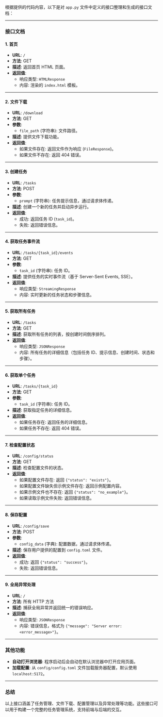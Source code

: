 根据提供的代码内容，以下是对 `app.py` 文件中定义的接口整理和生成的接口文档：

---

### **接口文档**

#### **1. 首页**
- **URL**: `/`
- **方法**: GET
- **描述**: 返回首页 HTML 页面。
- **返回值**:
  - 响应类型: `HTMLResponse`
  - 内容: 渲染的 `index.html` 模板。

---

#### **2. 文件下载**
- **URL**: `/download`
- **方法**: GET
- **参数**:
  - `file_path` (字符串): 文件路径。
- **描述**: 提供文件下载功能。
- **返回值**:
  - 如果文件存在: 返回文件作为响应 (`FileResponse`)。
  - 如果文件不存在: 返回 404 错误。

---

#### **3. 创建任务**
- **URL**: `/tasks`
- **方法**: POST
- **参数**:
  - `prompt` (字符串): 任务提示信息，通过请求体传递。
- **描述**: 创建一个新的任务并启动异步运行。
- **返回值**:
  - 成功: 返回任务 ID (`task_id`)。
  - 失败: 返回错误信息。

---

#### **4. 获取任务事件流**
- **URL**: `/tasks/{task_id}/events`
- **方法**: GET
- **参数**:
  - `task_id` (字符串): 任务 ID。
- **描述**: 提供任务的实时事件流（基于 Server-Sent Events, SSE）。
- **返回值**:
  - 响应类型: `StreamingResponse`
  - 内容: 实时更新的任务状态和步骤信息。

---

#### **5. 获取所有任务**
- **URL**: `/tasks`
- **方法**: GET
- **描述**: 获取所有任务的列表，按创建时间倒序排列。
- **返回值**:
  - 响应类型: `JSONResponse`
  - 内容: 所有任务的详细信息（包括任务 ID、提示信息、创建时间、状态和步骤）。

---

#### **6. 获取单个任务**
- **URL**: `/tasks/{task_id}`
- **方法**: GET
- **参数**:
  - `task_id` (字符串): 任务 ID。
- **描述**: 获取指定任务的详细信息。
- **返回值**:
  - 如果任务存在: 返回任务的详细信息。
  - 如果任务不存在: 返回 404 错误。

---

#### **7. 检查配置状态**
- **URL**: `/config/status`
- **方法**: GET
- **描述**: 检查配置文件的状态。
- **返回值**:
  - 如果配置文件存在: 返回 `{"status": "exists"}`。
  - 如果配置文件缺失但示例文件存在: 返回示例配置内容。
  - 如果示例文件也不存在: 返回 `{"status": "no_example"}`。
  - 如果读取示例文件失败: 返回错误信息。

---

#### **8. 保存配置**
- **URL**: `/config/save`
- **方法**: POST
- **参数**:
  - `config_data` (字典): 配置数据，通过请求体传递。
- **描述**: 保存用户提供的配置到 `config.toml` 文件。
- **返回值**:
  - 成功: 返回 `{"status": "success"}`。
  - 失败: 返回错误信息。

---

#### **9. 全局异常处理**
- **URL**: `/`
- **方法**: 所有 HTTP 方法
- **描述**: 捕获全局异常并返回统一的错误响应。
- **返回值**:
  - 响应类型: `JSONResponse`
  - 内容: 错误信息，格式为 `{"message": "Server error: <error_message>"}`。

---

### **其他功能**
- **自动打开浏览器**: 程序启动后会自动在默认浏览器中打开应用页面。
- **加载配置**: 从 `config/config.toml` 文件加载服务器配置，默认使用 `localhost:5172`。

---

### **总结**
以上接口涵盖了任务管理、文件下载、配置管理以及异常处理等功能。这些接口可以用于构建一个完整的任务管理系统，支持前端与后端的交互。